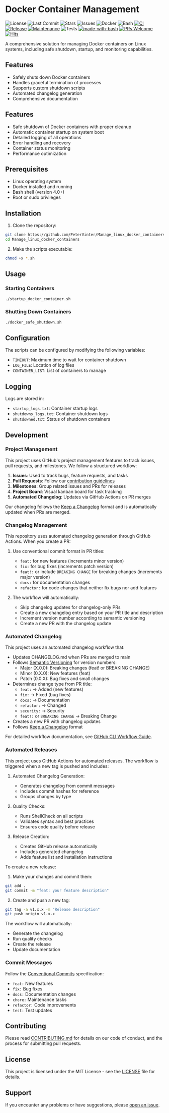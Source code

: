 # Docker Container Management

![License](https://img.shields.io/github/license/PeterVinter/Manage_linux_docker_containers)
![Last Commit](https://img.shields.io/github/last-commit/PeterVinter/Manage_linux_docker_containers)
![Stars](https://img.shields.io/github/stars/PeterVinter/Manage_linux_docker_containers)
![Issues](https://img.shields.io/github/issues/PeterVinter/Manage_linux_docker_containers)
![Docker](https://img.shields.io/badge/Docker-2496ED?style=flat&logo=docker&logoColor=white)
![Bash](https://img.shields.io/badge/Bash-4EAA25?style=flat&logo=gnu-bash&logoColor=white)
[![CI](https://github.com/PeterVinter/Manage_linux_docker_containers/actions/workflows/ci.yml/badge.svg)](https://github.com/PeterVinter/Manage_linux_docker_containers/actions/workflows/ci.yml)
[![Release](https://github.com/PeterVinter/Manage_linux_docker_containers/actions/workflows/release.yml/badge.svg)](https://github.com/PeterVinter/Manage_linux_docker_containers/actions/workflows/release.yml)
[![Maintenance](https://img.shields.io/maintenance/yes/2024)](https://github.com/PeterVinter/Manage_linux_docker_containers/graphs/commit-activity)
![Tests](https://img.shields.io/badge/Tests-Passing-success)
[![made-with-bash](https://img.shields.io/badge/Made%20with-Bash-1f425f.svg)](https://www.gnu.org/software/bash/)
[![PRs Welcome](https://img.shields.io/badge/PRs-welcome-brightgreen.svg)](https://makeapullrequest.com)
[![Hits](https://hits.seeyoufarm.com/api/count/incr/badge.svg?url=https%3A%2F%2Fgithub.com%2FPeterVinter%2FManage_linux_docker_containers&count_bg=%2379C83D&title_bg=%23555555&icon=&icon_color=%23E7E7E7&title=hits&edge_flat=false)](https://hits.seeyoufarm.com)

A comprehensive solution for managing Docker containers on Linux systems, including safe shutdown, startup, and monitoring capabilities.

## Features

- Safely shuts down Docker containers
- Handles graceful termination of processes
- Supports custom shutdown scripts
- Automated changelog generation
- Comprehensive documentation

## Features

- Safe shutdown of Docker containers with proper cleanup
- Automatic container startup on system boot
- Detailed logging of all operations
- Error handling and recovery
- Container status monitoring
- Performance optimization

## Prerequisites

- Linux operating system
- Docker installed and running
- Bash shell (version 4.0+)
- Root or sudo privileges

## Installation

1. Clone the repository:
```bash
git clone https://github.com/PeterVinter/Manage_linux_docker_containers.git
cd Manage_linux_docker_containers
```

2. Make the scripts executable:
```bash
chmod +x *.sh
```

## Usage

### Starting Containers
```bash
./startup_docker_container.sh
```

### Shutting Down Containers
```bash
./docker_safe_shutdown.sh
```

## Configuration

The scripts can be configured by modifying the following variables:

- `TIMEOUT`: Maximum time to wait for container shutdown
- `LOG_FILE`: Location of log files
- `CONTAINER_LIST`: List of containers to manage

## Logging

Logs are stored in:
- `startup_logs.txt`: Container startup logs
- `shutdowns_logs.txt`: Container shutdown logs
- `shutdowned.txt`: Status of shutdown containers

## Development

### Project Management

This project uses GitHub's project management features to track issues, pull requests, and milestones. We follow a structured workflow:

1. **Issues**: Used to track bugs, feature requests, and tasks
2. **Pull Requests**: Follow our [contribution guidelines](CONTRIBUTING.md)
3. **Milestones**: Group related issues and PRs for releases
4. **Project Board**: Visual kanban board for task tracking
5. **Automated Changelog**: Updates via GitHub Actions on PR merges

Our changelog follows the [Keep a Changelog](https://keepachangelog.com/) format and is automatically updated when PRs are merged.

### Changelog Management

This repository uses automated changelog generation through GitHub Actions. When you create a PR:

1. Use conventional commit format in PR titles:
   - `feat:` for new features (increments minor version)
   - `fix:` for bug fixes (increments patch version)
   - `feat!:` or include `BREAKING CHANGE` for breaking changes (increments major version)
   - `docs:` for documentation changes
   - `refactor:` for code changes that neither fix bugs nor add features

2. The workflow will automatically:
   - Skip changelog updates for changelog-only PRs
   - Create a new changelog entry based on your PR title and description
   - Increment version number according to semantic versioning
   - Create a new PR with the changelog update

### Automated Changelog

This project uses an automated changelog workflow that:
- Updates CHANGELOG.md when PRs are merged to main
- Follows [Semantic Versioning](https://semver.org/) for version numbers:
  - Major (X.0.0): Breaking changes (feat! or BREAKING CHANGE)
  - Minor (0.X.0): New features (feat)
  - Patch (0.0.X): Bug fixes and small changes
- Determines change type from PR title:
  - `feat:` → Added (new features)
  - `fix:` → Fixed (bug fixes)
  - `docs:` → Documentation
  - `refactor:` → Changed
  - `security:` → Security
  - `feat!:` or `BREAKING CHANGE` → Breaking Change
- Creates a new PR with changelog updates
- Follows [Keep a Changelog](https://keepachangelog.com/) format

For detailed workflow documentation, see [GitHub CLI Workflow Guide](docs/github_cli_workflow.md).

### Automated Releases

This project uses GitHub Actions for automated releases. The workflow is triggered when a new tag is pushed and includes:

1. Automated Changelog Generation:
   - Generates changelog from commit messages
   - Includes commit hashes for reference
   - Groups changes by type

2. Quality Checks:
   - Runs ShellCheck on all scripts
   - Validates syntax and best practices
   - Ensures code quality before release

3. Release Creation:
   - Creates GitHub release automatically
   - Includes generated changelog
   - Adds feature list and installation instructions

To create a new release:

1. Make your changes and commit them:
```bash
git add .
git commit -m "feat: your feature description"
```

2. Create and push a new tag:
```bash
git tag -a v1.x.x -m "Release description"
git push origin v1.x.x
```

The workflow will automatically:
- Generate the changelog
- Run quality checks
- Create the release
- Update documentation

### Commit Messages

Follow the [Conventional Commits](https://www.conventionalcommits.org/) specification:
- `feat:` New features
- `fix:` Bug fixes
- `docs:` Documentation changes
- `chore:` Maintenance tasks
- `refactor:` Code improvements
- `test:` Test updates

## Contributing

Please read [CONTRIBUTING.md](CONTRIBUTING.md) for details on our code of conduct, and the process for submitting pull requests.

## License

This project is licensed under the MIT License - see the [LICENSE](LICENSE) file for details.

## Support

If you encounter any problems or have suggestions, please [open an issue](https://github.com/PeterVinter/Manage_linux_docker_containers/issues/new).
